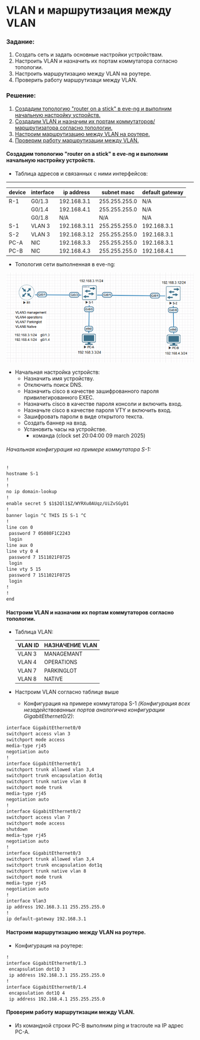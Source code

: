 # VLAN и маршрутизация между VLAN
### Задание: 
 1. Создать сеть и задать основные настройки устройствам.
 2. Настроить VLAN и назначить их портам коммутатора согласно топологии.
 3. Настроить маршрутизацию между VLAN на роутере.
 4. Проверить работу маршрутизаци между VLAN.
### Решение:
 1. [Создадим топологию "router on a stick" в eve-ng и выполним начальную настройку устройств.](#title1)
 2. [Создадим VLAN и назначим их портам коммутаторов/маршрутизатора согласно топологии.](#title2)
 3. [Настроим маршрутизацию между VLAN на роутере.](#title3)
 4. [Проверим работу маршрутизации между VLAN.](#title4)
#### <a id="title1">Создадим топологию "router on a stick" в eve-ng и выполним начальную настройку устройств.</a>

- Таблица адресов и связанных с ними интерфейсов:
----------------------------------------------------------------------------------   
| device | interface | ip address | subnet masc | default gateway | 
| ----   | --------  | --------   | --------    | -------------   |
 | R-1  | G0/1.3     |  192.168.3.1 | 255.255.255.0| N/A |
 |       | G0/1.4 | 192.168.4.1 | 255.255.255.0 | N/A |
  |       | G0/1.8|   N/A |  N/A|  N/A|  N/A|
  |S-1| VLAN 3| 192.168.3.11 | 255.255.255.0 | 192.168.3.1 |
  |S-2 | VLAN 3| 192.168.3.12 | 255.255.255.0 | 192.168.3.1 |
  |PC-A | NIC | 192.168.3.3 | 255.255.255.0 | 192.168.3.1 | 
  |PC-B | NIC |192.168.4.3 | 255.255.255.0 | 192.168.4.1 |
  
  - Топология сети выполненная в eve-ng:

![топология сети](https://github.com/MIranaNightshade/otus-networks/blob/main/lab1_VLAN/jpeg/%D1%82%D0%BE%D0%BF%D0%BE%D0%BB%D0%BE%D0%B3%D0%B8%D1%8F%20%D1%81%D0%B5%D1%82%D0%B8.png)  

- Начальная настройка устройств:
  -  Назначить имя устройству.
  -  Отключить поиск DNS.
  -  Назначить cisco в качестве зашифрованного пароля привилегированного EXEC.
  -  Назначить cisco в качестве пароля консоли и включить вход.
  -  Назначьте cisco в качестве пароля VTY и включить вход.
  -  Зашифровать пароли в виде открытого текста.
  -  Создать баннер на вход.
  -  Установить часы на устройстве.
     - команда (clock set 20:04:00 09 march 2025)

###### Начальная конфигурация на примере коммутатора S-1:
```
!
hostname S-1
!
!
no ip domain-lookup
!
enable secret 5 $1$2Ql1$Z/WYRXu0AUqz/UiZvSGyD1
!
banner login ^C THIS IS S-1 ^C
!
line con 0
 password 7 05080F1C2243
 login
line aux 0
line vty 0 4
 password 7 1511021F0725
 login
line vty 5 15
 password 7 1511021F0725
 login
!
!
end
```
           
#### <a id="title2">Настроим VLAN и назначим их портам коммутаторов согласно топологии.</a>
- Таблица VLAN:
  
  |VLAN ID | НАЗНАЧЕНИЕ VLAN |
  | --- | ---|
  |VLAN 3 | MANAGEMANT|
  |VLAN 4 | OPERATIONS|
  |VLAN 7| PARKINGLOT |
  |VLAN 8 | NATIVE |
  
- Настроим VLAN согласно таблице выше 
  - Конфигурация на примере коммутатора S-1
    *(Конфигурация всех незадействованных портов аналогична конфигурации GigabitEthernet0/2)*:
 
 ```
interface GigabitEthernet0/0
 switchport access vlan 3
 switchport mode access
 media-type rj45
 negotiation auto
!
interface GigabitEthernet0/1
 switchport trunk allowed vlan 3,4
 switchport trunk encapsulation dot1q
 switchport trunk native vlan 8
 switchport mode trunk
 media-type rj45
 negotiation auto
!
interface GigabitEthernet0/2
 switchport access vlan 7
 switchport mode access
 shutdown
 media-type rj45
 negotiation auto
!
interface GigabitEthernet0/3
 switchport trunk allowed vlan 3,4
 switchport trunk encapsulation dot1q
 switchport trunk native vlan 8
 switchport mode trunk
 media-type rj45
 negotiation auto
!
interface Vlan3
 ip address 192.168.3.11 255.255.255.0
!
ip default-gateway 192.168.3.1
```
    
#### <a id="title3">Настроим маршрутизацию между VLAN на роутере.</a>
- Конфигурация на роутере:
```
!
interface GigabitEthernet0/1.3
 encapsulation dot1Q 3
 ip address 192.168.3.1 255.255.255.0
!
interface GigabitEthernet0/1.4
 encapsulation dot1Q 4
 ip address 192.168.4.1 255.255.255.0
```
  
#### <a id="title4">Проверим работу маршрутизации между VLAN.</a>
- Из командной строки PC-B выполним ping и tracroute на IP адрес PC-A.
  
